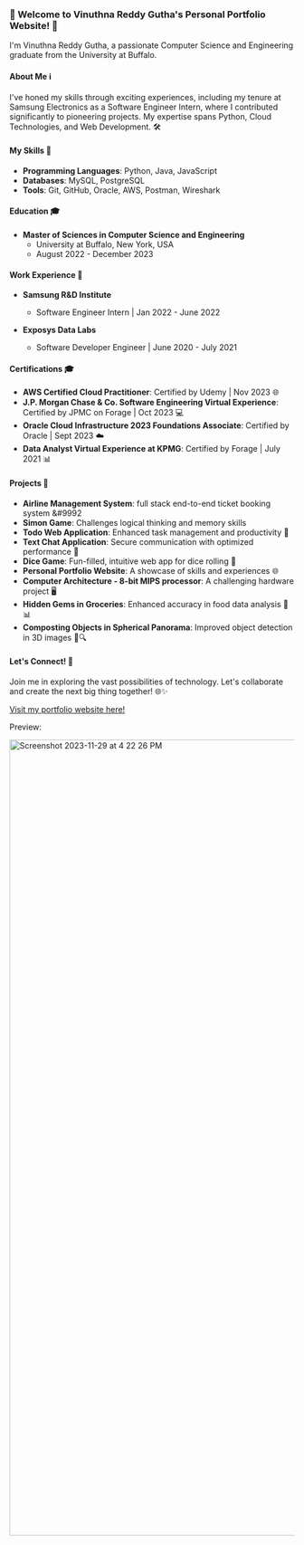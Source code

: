### 👋 Welcome to Vinuthna Reddy Gutha's Personal Portfolio Website! 🚀

I'm Vinuthna Reddy Gutha, a passionate Computer Science and Engineering graduate from the University at Buffalo.
#### About Me ℹ️
I've honed my skills through exciting experiences, including my tenure at Samsung Electronics as a Software Engineer Intern, where I contributed significantly to pioneering projects. My expertise spans Python, Cloud Technologies, and Web Development. 🛠️

#### My Skills 🧠
- **Programming Languages**: Python, Java, JavaScript
- **Databases**: MySQL, PostgreSQL
- **Tools**: Git, GitHub, Oracle, AWS, Postman, Wireshark

#### Education 🎓
- **Master of Sciences in Computer Science and Engineering**
  - University at Buffalo, New York, USA
  - August 2022 - December 2023

#### Work Experience 💼
- **Samsung R&D Institute**
  - Software Engineer Intern | Jan 2022 - June 2022

- **Exposys Data Labs**
  - Software Developer Engineer | June 2020 - July 2021

#### Certifications 🎓
- **AWS Certified Cloud Practitioner**: Certified by Udemy | Nov 2023 🌐
- **J.P. Morgan Chase & Co. Software Engineering Virtual Experience**: Certified by JPMC on Forage | Oct 2023 💻
- **Oracle Cloud Infrastructure 2023 Foundations Associate**: Certified by Oracle | Sept 2023 ☁️
- **Data Analyst Virtual Experience at KPMG**: Certified by Forage | July 2021 📊

#### Projects 🚀
- **Airline Management System**: full stack end-to-end ticket booking system &#9992
- **Simon Game**: Challenges logical thinking and memory skills
- **Todo Web Application**: Enhanced task management and productivity 📝
- **Text Chat Application**: Secure communication with optimized performance 🔐
- **Dice Game**: Fun-filled, intuitive web app for dice rolling 🎲
- **Personal Portfolio Website**: A showcase of skills and experiences 🌐
- **Computer Architecture - 8-bit MIPS processor**: A challenging hardware project 🖥️
- **Hidden Gems in Groceries**: Enhanced accuracy in food data analysis 🥦📊
- **Composting Objects in Spherical Panorama**: Improved object detection in 3D images 🌌🔍

#### Let's Connect! 🌟
Join me in exploring the vast possibilities of technology. Let's collaborate and create the next big thing together! 🌐✨

[Visit my portfolio website here!](https://vingutha.github.io/vinuthna-main/)

Preview:

<img width="1407" alt="Screenshot 2023-11-29 at 4 22 26 PM" src="https://github.com/vingutha/vinuthna-main/assets/89012965/111d6433-2bf5-4e9c-826f-dd7795e79fe1">
